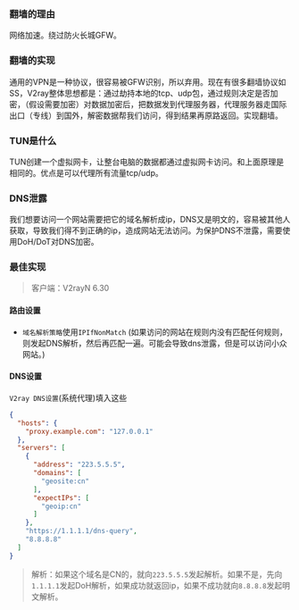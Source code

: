 ### 翻墙的理由

网络加速。绕过防火长城GFW。

### 翻墙的实现

通用的VPN是一种协议，很容易被GFW识别，所以弃用。现在有很多翻墙协议如SS，V2ray整体思想都是：通过劫持本地的tcp、udp包，通过规则决定是否加密，（假设需要加密）对数据加密后，把数据发到代理服务器，代理服务器走国际出口（专线）到国外，解密数据帮我们访问，得到结果再原路返回。实现翻墙。

### TUN是什么

TUN创建一个虚拟网卡，让整台电脑的数据都通过虚拟网卡访问。和上面原理是相同的。优点是可以代理所有流量tcp/udp。

### DNS泄露

我们想要访问一个网站需要把它的域名解析成ip，DNS又是明文的，容易被其他人获取，导致我们得不到正确的ip，造成网站无法访问。为保护DNS不泄露，需要使用DoH/DoT对DNS加密。

### 最佳实现

> 客户端：V2rayN 6.30

#### 路由设置

- `域名解析策略`使用`IPIfNonMatch` (如果访问的网站在规则内没有匹配任何规则，则发起DNS解析，然后再匹配一遍。可能会导致dns泄露，但是可以访问小众网站。)

#### DNS设置

`V2ray DNS设置`(系统代理)填入这些

```json
{
  "hosts": {
    "proxy.example.com": "127.0.0.1"
  },
  "servers": [
    {
      "address": "223.5.5.5",
      "domains": [
        "geosite:cn"
      ],
      "expectIPs": [
        "geoip:cn"
      ]
    },
    "https://1.1.1.1/dns-query",
    "8.8.8.8"
  ]
}
```

> 解析：如果这个域名是CN的，就向`223.5.5.5`发起解析。如果不是，先向`1.1.1.1`发起DoH解析，如果成功就返回ip，如果不成功就向`8.8.8.8`发起明文解析。

